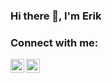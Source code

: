 ### Hi there 👋, I'm Erik

### Connect with me:

[<img align="left" alt="mede-erik | LinkedIn" width="22px" src="https://cdn.jsdelivr.net/npm/simple-icons@v3/icons/linkedin.svg" />][linkedin]
[<img align="left" alt="mede-erik | Instagram" width="22px" src="https://cdn.jsdelivr.net/npm/simple-icons@v3/icons/instagram.svg" />][instagram]

[instagram]: https://www.instagram.com/mede.erik/
[linkedin]: https://www.linkedin.com/in/medeossi-erik/
